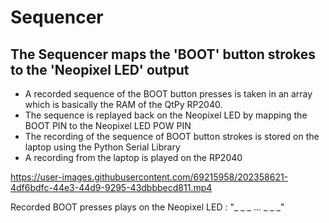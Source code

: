 # Sequencer
## The Sequencer maps the 'BOOT' button strokes to the 'Neopixel LED' output
- A recorded sequence of the BOOT button presses is taken in an array which is basically the RAM of the QtPy RP2040.
- The sequence is replayed back on the Neopixel LED by mapping the BOOT PIN to the Neopixel LED POW PIN
- The recording of the sequence of BOOT button strokes is stored on the laptop using the Python Serial Library
- A recording from the laptop is played on the RP2040 

https://user-images.githubusercontent.com/69215958/202358621-4df6bdfc-44e3-44d9-9295-43dbbbecd811.mp4


  Recorded BOOT presses plays on the Neopixel LED : "_ _ _ ... _ _ _"
